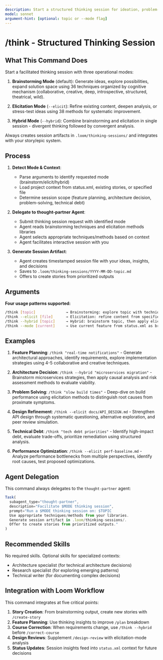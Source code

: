 ```yaml
---
description: Start a structured thinking session for ideation, problem-solving, or analysis
model: sonnet
argument-hint: [optional: topic or --mode flag]
---
```


# /think - Structured Thinking Session

## What This Command Does

Start a facilitated thinking session with three operational modes:

1. **Brainstorming Mode** (default): Generate ideas, explore possibilities, expand solution space using 36 techniques organized by cognitive mechanism (collaborative, creative, deep, introspective, structured, theatrical, wild).

2. **Elicitation Mode** (`--elicit`): Refine existing content, deepen analysis, or stress-test ideas using 38 methods for systematic improvement.

3. **Hybrid Mode** (`--hybrid`): Combine brainstorming and elicitation in single session - divergent thinking followed by convergent analysis.

Always creates session artifacts in `.loom/thinking-sessions/` and integrates with your story/epic system.

## Process

1. **Detect Mode & Context**:
   - Parse arguments to identify requested mode (brainstorm/elicit/hybrid)
   - Load project context from status.xml, existing stories, or specified file
   - Determine session scope (feature planning, architecture decision, problem-solving, technical debt)

2. **Delegate to thought-partner Agent**:
   - Submit thinking session request with identified mode
   - Agent reads brainstorming techniques and elicitation methods libraries
   - Agent selects appropriate techniques/methods based on context
   - Agent facilitates interactive session with you

3. **Generate Session Artifact**:
   - Agent creates timestamped session file with your ideas, insights, and decisions
   - Saves to `.loom/thinking-sessions/YYYY-MM-DD-topic.md`
   - Offers to create stories from prioritized outputs

## Arguments

**Four usage patterns supported:**

```bash
/think [topic]              → Brainstorming: explore topic with technique-guided ideation
/think --elicit [file]      → Elicitation: refine content from specified file using methods
/think --hybrid [topic]     → Hybrid: brainstorm topic, then apply elicitation methods
/think --mode [current]     → Use current feature from status.xml as brainstorming subject
```

## Examples

1. **Feature Planning**: `/think "real-time notifications"` - Generate architectural approaches, identify requirements, explore implementation strategies using 4-5 collaborative and creative techniques.

2. **Architecture Decision**: `/think --hybrid "microservices migration"` - Brainstorm microservices strategies, then apply causal analysis and risk assessment methods to evaluate viability.

3. **Problem Solving**: `/think "slow build times"` - Deep-dive on build performance using elicitation methods to distinguish root causes from proximate symptoms.

4. **Design Refinement**: `/think --elicit docs/API_DESIGN.md` - Strengthen API design through systematic questioning, alternative exploration, and peer review simulation.

5. **Technical Debt**: `/think "tech debt priorities"` - Identify high-impact debt, evaluate trade-offs, prioritize remediation using structured analysis.

6. **Performance Optimization**: `/think --elicit perf-baseline.md` - Analyze performance bottlenecks from multiple perspectives, identify root causes, test proposed optimizations.

## Agent Delegation

This command always delegates to the `thought-partner` agent:

```javascript
Task(
  subagent_type="thought-partner",
  description="Facilitate $MODE thinking session",
  prompt="Run a $MODE thinking session on: $TOPIC
  Use appropriate techniques/methods from your libraries.
  Generate session artifact in .loom/thinking-sessions/.
  Offer to create stories from prioritized outputs."
)
```

## Recommended Skills

No required skills. Optional skills for specialized contexts:

- Architecture specialist (for technical architecture decisions)
- Research specialist (for exploring emerging patterns)
- Technical writer (for documenting complex decisions)

## Integration with Loom Workflow

This command integrates at five critical points:

1. **Story Creation**: From brainstorming output, create new stories with `/create-story`
2. **Feature Planning**: Use thinking insights to improve `/plan` breakdown
3. **Course Correction**: When requirements change, use `/think --hybrid` before `/correct-course`
4. **Design Reviews**: Supplement `/design-review` with elicitation-mode analysis
5. **Status Updates**: Session insights feed into `status.xml` context for future decisions
